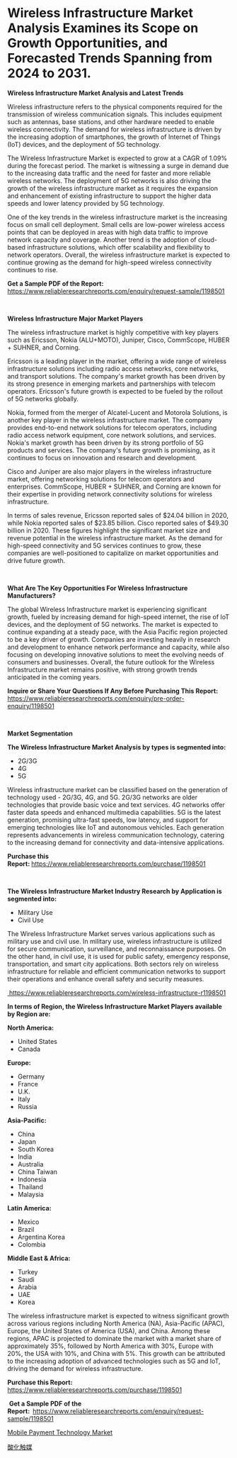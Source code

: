 <p><h1>Wireless Infrastructure Market Analysis Examines its Scope on Growth Opportunities, and Forecasted Trends Spanning from 2024 to 2031.</h1></p><p><strong>Wireless Infrastructure Market Analysis and Latest Trends</strong></p>
<p><p>Wireless infrastructure refers to the physical components required for the transmission of wireless communication signals. This includes equipment such as antennas, base stations, and other hardware needed to enable wireless connectivity. The demand for wireless infrastructure is driven by the increasing adoption of smartphones, the growth of Internet of Things (IoT) devices, and the deployment of 5G technology. </p><p>The Wireless Infrastructure Market is expected to grow at a CAGR of 1.09% during the forecast period. The market is witnessing a surge in demand due to the increasing data traffic and the need for faster and more reliable wireless networks. The deployment of 5G networks is also driving the growth of the wireless infrastructure market as it requires the expansion and enhancement of existing infrastructure to support the higher data speeds and lower latency provided by 5G technology.</p><p>One of the key trends in the wireless infrastructure market is the increasing focus on small cell deployment. Small cells are low-power wireless access points that can be deployed in areas with high data traffic to improve network capacity and coverage. Another trend is the adoption of cloud-based infrastructure solutions, which offer scalability and flexibility to network operators. Overall, the wireless infrastructure market is expected to continue growing as the demand for high-speed wireless connectivity continues to rise.</p></p>
<p><strong>Get a Sample PDF of the Report:&nbsp;</strong> <a href="https://www.reliableresearchreports.com/enquiry/request-sample/1198501">https://www.reliableresearchreports.com/enquiry/request-sample/1198501</a></p>
<p>&nbsp;</p>
<p><strong>Wireless Infrastructure Major Market Players</strong></p>
<p><p>The wireless infrastructure market is highly competitive with key players such as Ericsson, Nokia (ALU+MOTO), Juniper, Cisco, CommScope, HUBER + SUHNER, and Corning. </p><p>Ericsson is a leading player in the market, offering a wide range of wireless infrastructure solutions including radio access networks, core networks, and transport solutions. The company's market growth has been driven by its strong presence in emerging markets and partnerships with telecom operators. Ericsson's future growth is expected to be fueled by the rollout of 5G networks globally.</p><p>Nokia, formed from the merger of Alcatel-Lucent and Motorola Solutions, is another key player in the wireless infrastructure market. The company provides end-to-end network solutions for telecom operators, including radio access network equipment, core network solutions, and services. Nokia's market growth has been driven by its strong portfolio of 5G products and services. The company's future growth is promising, as it continues to focus on innovation and research and development.</p><p>Cisco and Juniper are also major players in the wireless infrastructure market, offering networking solutions for telecom operators and enterprises. CommScope, HUBER + SUHNER, and Corning are known for their expertise in providing network connectivity solutions for wireless infrastructure.</p><p>In terms of sales revenue, Ericsson reported sales of $24.04 billion in 2020, while Nokia reported sales of $23.85 billion. Cisco reported sales of $49.30 billion in 2020. These figures highlight the significant market size and revenue potential in the wireless infrastructure market. As the demand for high-speed connectivity and 5G services continues to grow, these companies are well-positioned to capitalize on market opportunities and drive future growth.</p></p>
<p>&nbsp;</p>
<p><strong>What Are The Key Opportunities For Wireless Infrastructure Manufacturers?</strong></p>
<p><p>The global Wireless Infrastructure market is experiencing significant growth, fueled by increasing demand for high-speed internet, the rise of IoT devices, and the deployment of 5G networks. The market is expected to continue expanding at a steady pace, with the Asia Pacific region projected to be a key driver of growth. Companies are investing heavily in research and development to enhance network performance and capacity, while also focusing on developing innovative solutions to meet the evolving needs of consumers and businesses. Overall, the future outlook for the Wireless Infrastructure market remains positive, with strong growth trends anticipated in the coming years.</p></p>
<p><strong>Inquire or Share Your Questions If Any Before Purchasing This Report:</strong> <a href="https://www.reliableresearchreports.com/enquiry/pre-order-enquiry/1198501">https://www.reliableresearchreports.com/enquiry/pre-order-enquiry/1198501</a></p>
<p>&nbsp;</p>
<p><strong>Market Segmentation</strong></p>
<p><strong>The Wireless Infrastructure Market Analysis by types is segmented into:</strong></p>
<p><ul><li>2G/3G</li><li>4G</li><li>5G</li></ul></p>
<p><p>Wireless infrastructure market can be classified based on the generation of technology used - 2G/3G, 4G, and 5G. 2G/3G networks are older technologies that provide basic voice and text services. 4G networks offer faster data speeds and enhanced multimedia capabilities. 5G is the latest generation, promising ultra-fast speeds, low latency, and support for emerging technologies like IoT and autonomous vehicles. Each generation represents advancements in wireless communication technology, catering to the increasing demand for connectivity and data-intensive applications.</p></p>
<p><strong>Purchase this Report:&nbsp;</strong><a href="https://www.reliableresearchreports.com/purchase/1198501">https://www.reliableresearchreports.com/purchase/1198501</a></p>
<p>&nbsp;</p>
<p><strong>The Wireless Infrastructure Market Industry Research by Application is segmented into:</strong></p>
<p><ul><li>Military Use</li><li>Civil Use</li></ul></p>
<p><p>The Wireless Infrastructure Market serves various applications such as military use and civil use. In military use, wireless infrastructure is utilized for secure communication, surveillance, and reconnaissance purposes. On the other hand, in civil use, it is used for public safety, emergency response, transportation, and smart city applications. Both sectors rely on wireless infrastructure for reliable and efficient communication networks to support their operations and enhance overall safety and security measures.</p></p>
<p><a href="https://www.reliableresearchreports.com/wireless-infrastructure-r1198501">&nbsp;https://www.reliableresearchreports.com/wireless-infrastructure-r1198501</a></p>
<p><strong>In terms of Region, the Wireless Infrastructure Market Players available by Region are:</strong></p>
<p>
    <p> <strong> North America: </strong>
        <ul>
            <li>United States</li>
            <li>Canada</li>
        </ul>
        </p> 
    <p> <strong> Europe: </strong>
        <ul>
            <li>Germany</li>
            <li>France</li>
            <li>U.K.</li>
            <li>Italy</li>
            <li>Russia</li>
        </ul>
        </p> 
    <p> <strong> Asia-Pacific: </strong>
        <ul>
            <li>China</li>
            <li>Japan</li>
            <li>South Korea</li>
            <li>India</li>
            <li>Australia</li>
            <li>China Taiwan</li>
            <li>Indonesia</li>
            <li>Thailand</li>
            <li>Malaysia</li>
        </ul>
        </p> 
    <p> <strong> Latin America: </strong>
        <ul>
            <li>Mexico</li>
            <li>Brazil</li>
            <li>Argentina Korea</li>
            <li>Colombia</li>
        </ul>
        </p> 
    <p> <strong> Middle East & Africa: </strong>
        <ul>
            <li>Turkey</li>
            <li>Saudi</li>
            <li>Arabia</li>
            <li>UAE</li>
            <li>Korea</li>
        </ul>
    </p>
    </p>
<p><p>The wireless infrastructure market is expected to witness significant growth across various regions including North America (NA), Asia-Pacific (APAC), Europe, the United States of America (USA), and China. Among these regions, APAC is projected to dominate the market with a market share of approximately 35%, followed by North America with 30%, Europe with 20%, the USA with 10%, and China with 5%. This growth can be attributed to the increasing adoption of advanced technologies such as 5G and IoT, driving the demand for wireless infrastructure.</p></p>
<p><strong>Purchase this Report: </strong><a href="https://www.reliableresearchreports.com/purchase/1198501">https://www.reliableresearchreports.com/purchase/1198501</a></p>
<p>&nbsp;<strong>Get a Sample PDF of the Report:&nbsp;&nbsp;</strong><a href="https://www.reliableresearchreports.com/enquiry/request-sample/1198501">https://www.reliableresearchreports.com/enquiry/request-sample/1198501</a></p>
<p><strong></strong></p>
<p><p><a href="https://github.com/RichRobinson5/Market-Research-Report-List-4/blob/main/mobile-payment-technology-market.md">Mobile Payment Technology Market</a></p><p><a href="https://github.com/oqoeusbvpadwjs08/Market-Research-Report-List-1/blob/main/632420420201.md">酸化触媒</a></p></p>
